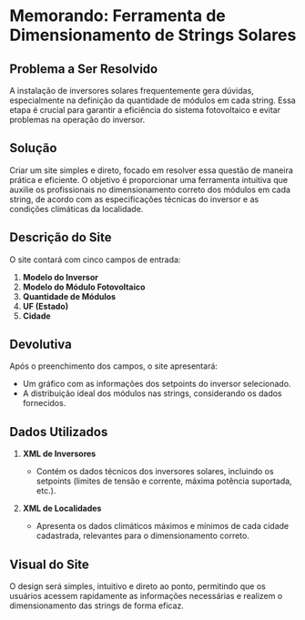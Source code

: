 # Memorando: Ferramenta de Dimensionamento de Strings Solares  

## Problema a Ser Resolvido  

A instalação de inversores solares frequentemente gera dúvidas, especialmente na definição da quantidade de módulos em cada string. Essa etapa é crucial para garantir a eficiência do sistema fotovoltaico e evitar problemas na operação do inversor.  

## Solução  

Criar um site simples e direto, focado em resolver essa questão de maneira prática e eficiente. O objetivo é proporcionar uma ferramenta intuitiva que auxilie os profissionais no dimensionamento correto dos módulos em cada string, de acordo com as especificações técnicas do inversor e as condições climáticas da localidade.  

## Descrição do Site  

O site contará com cinco campos de entrada:  

1. **Modelo do Inversor**  
2. **Modelo do Módulo Fotovoltaico**  
3. **Quantidade de Módulos**  
4. **UF (Estado)**  
5. **Cidade**  

## Devolutiva  

Após o preenchimento dos campos, o site apresentará:  

- Um gráfico com as informações dos setpoints do inversor selecionado.  
- A distribuição ideal dos módulos nas strings, considerando os dados fornecidos.  

## Dados Utilizados  

1. **XML de Inversores**  
   - Contém os dados técnicos dos inversores solares, incluindo os setpoints (limites de tensão e corrente, máxima potência suportada, etc.).  

2. **XML de Localidades**  
   - Apresenta os dados climáticos máximos e mínimos de cada cidade cadastrada, relevantes para o dimensionamento correto.  

## Visual do Site  

O design será simples, intuitivo e direto ao ponto, permitindo que os usuários acessem rapidamente as informações necessárias e realizem o dimensionamento das strings de forma eficaz.  

